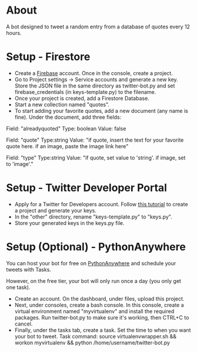 # About
A bot designed to tweet a random entry from a database of quotes every 12 hours.

# Setup - Firestore
- Create a [Firebase](https://firebase.google.com/) account. Once in the console, create a project.
- Go to Project settings -> Service accounts and generate a new key. Store the JSON file in the same directory as twitter-bot.py and set firebase_credentials (in keys-template.py) to the filename.
- Once your project is created, add a Firestore Database. 
- Start a new collection named "quotes".
- To start adding your favorite quotes, add a new document (any name is fine). Under the document, add three fields:
  
Field: "alreadyquoted"  Type: boolean   Value: false

Field: "quote"  Type:string  Value: "if quote, insert the text for your favorite quote here. if an image, paste the image link here"

Field: "type"  Type:string  Value: "if quote, set value to 'string'. if image, set to 'image'."

# Setup - Twitter Developer Portal
- Apply for a Twitter for Developers account. Follow [this tutorial](https://blog.hubspot.com/website/how-to-make-a-twitter-bot) to create a project and generate your keys.
- In the "other" directory, rename "keys-template.py" to "keys.py". 
- Store your generated keys in the keys.py file.

# Setup (Optional) - PythonAnywhere
You can host your bot for free on [PythonAnywhere](https://www.pythonanywhere.com/) and schedule your tweets with Tasks.

However, on the free tier, your bot will only run once a day (you only get one task).

- Create an account. On the dashboard, under files, upload this project. 
- Next, under consoles, create a bash console. In this console, create a virtual environment named "myvirtualenv" and install the required packages. Run twitter-bot.py to make sure it's working, then CTRL+C to cancel.
- Finally, under the tasks tab, create a task. Set the time to when you want your bot to tweet.
Task command:
source virtualenvwrapper.sh && workon myvirtualenv && python /home/username/twitter-bot.py

